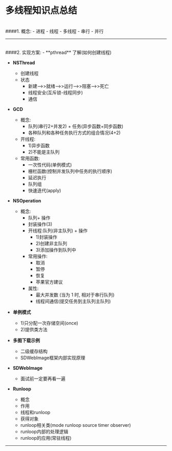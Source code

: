 # 多线程知识点总结
<br/>
####1. 概念:  
- 进程
- 线程
- 多线程
- 串行
- 并行   

---
<br/>
####2. 实现方案:   
- **pthread**  了解(如何创建线程)   


- **NSThread**  
    - 创建线程
    - 状态
        - 新建-->>就绪-->>运行-->>阻塞-->>死亡
        - 线程安全(互斥锁-线程同步)
        - 通信  


- **GCD**         
    - 概念:
        - 队列(串行2+并发2) + 任务(异步函数+同步函数)  
        - 各种队列和各种任务执行方式的组合情况(4+2)  
    - 开线程:
        - 1)异步函数 
        - 2)不能是主队列  
    - 常用函数:
        - 一次性代码(单例模式)
        - 栅栏函数(控制并发队列中任务的执行顺序)  
        - 延迟执行
        - 队列组
        - 快速迭代(apply)  


- **NSOperation**
    -  概念:
        -  队列+ 操作  
        -  封装操作(3)  
        -  开线程:队列(非主队列) + 操作   
            -  1)封装操作
            -  2)创建非主队列
            -  3)添加操作到队列中  
        - 常用操作:
            - 取消
            - 暂停
            - 恢复
            - 苹果官方建议  
        - 属性:
            - 最大并发数 (当为 1 时, 相对于串行队列)
            - 线程间通信(提交任务到主队列主队列)  


- **单例模式**     
    - 1)只分配一次存储空间(once)
    - 2)提供类方法  


- **多图下载示例**  
    - 二级缓存结构
    - SDWebImage框架内部实现原理  


- **SDWebImage**  
    - 面试前一定要再看一遍  


- **Runloop**     
    - 概念
    - 作用
    - 线程和runloop 
    - 获得对象  
    - runloop相关类(mode runloop source timer observer)  
    - runloop内部的处理逻辑  
    - runloop的应用(常驻线程)   



---
<br/>